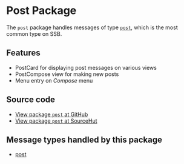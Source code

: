 # Post Package

The `post` package handles messages of type [`post`](https://scuttlebot.io/docs/message-types/post.html), which is the most common type on SSB.

## Features

* PostCard for displaying post messages on various views
* PostCompose view for making new posts
* Menu entry on _Compose_ menu

## Source code
* [View package `post` at GitHub](https://github.com/soapdog/patchfox/blob/master/ui/packages/post) 
* [View package `post` at SourceHut](https://git.sr.ht/~soapdog/patchfox/tree/master/item/ui/packages/post)


## Message types handled by this package

* [post](/message_types/post)
